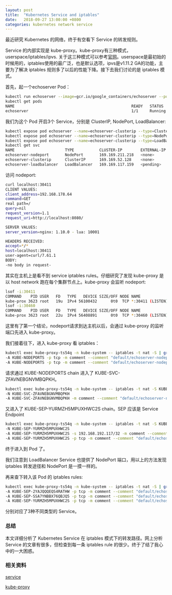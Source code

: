 ```yaml
---
layout: post
title:  "Kubernetes Service and iptables"
date:   2018-09-27 13:00:00 +0800
categories: kubernetes network service
---
```

最近研究 Kubernetes 的网络，终于有空看下 Service 的转发规则。

Service 的内部实现是 kube-proxy。kube-proxy有三种模式，userspace/iptables/ipvs. 关于这三种模式可以参考[官网](https://kubernetes.io/docs/concepts/services-networking/service/)。userspace是最初始的时候用的，iptables使用的最广泛，也是默认选项，ipvs是v1.11.2 GA的功能，主要为了解决 iptables 规则多了以后的性能下降。接下去我们讨论的是 iptables 模式。

首先，起一个echoserver Pod：

```sh
kubectl run echoserver --image=gcr.io/google_containers/echoserver --port=8080
kubectl get pods
NAME                                                   READY   STATUS      RESTARTS   AGE
echoserver                                             1/1     Running     0          3h4m
```

我们为这个 Pod 开启3个 Service，分别是 ClusterIP, NodePort, LoadBalancer:

```sh
kubectl expose pod echoserver --name=echoserver-clusterip --type=ClusterIP
kubectl expose pod echoserver --name=echoserver-clusterip --type=NodePort
kubectl expose pod echoserver --name=echoserver-clusterip --type=LoadBalancer
kubectl get svc
NAME                      TYPE           CLUSTER-IP        EXTERNAL-IP   PORT(S)          AGE
echoserver-nodeport       NodePort       169.169.211.218   <none>        8080:30411/TCP   115m
echoserver-clusterip      ClusterIP      169.169.52.128    <none>        8080/TCP         89m
echoserver-loadbalancer   LoadBalancer   169.169.117.159   <pending>     8080:30460/TCP   28m
```

访问 nodeport:

```sh
curl localhost:30411
CLIENT VALUES:
client_address=192.168.178.64
command=GET
real path=/
query=nil
request_version=1.1
request_uri=http://localhost:8080/

SERVER VALUES:
server_version=nginx: 1.10.0 - lua: 10001

HEADERS RECEIVED:
accept=*/*
host=localhost:30411
user-agent=curl/7.61.1
BODY:
-no body in request-
```

其实在主机上是看不到 service iptables rules。仔细研究了发现 kube-proxy 是以 host network 跑在每个集群节点上。kube-proxy 会监听 nodeport:

```sh
lsof -i:30411
COMMAND    PID USER   FD   TYPE   DEVICE SIZE/OFF NODE NAME
kube-prox 3623 root   19u  IPv4 56100432      0t0  TCP *:30411 (LISTEN)
lsof -i:30460
COMMAND    PID USER   FD   TYPE   DEVICE SIZE/OFF NODE NAME
kube-prox 3623 root   22u  IPv4 56408891      0t0  TCP *:30460 (LISTEN)
```

这里有了第一个结论，nodeport请求到达主机以后，会通过 kube-proxy 的监听端口先进入 kube-proxy。

我们接着往下，进入 kube-proxy 看 iptables：

```sh
kubectl exec kube-proxy-ts54q -n kube-system -- iptables -t nat -S | grep 30411
-A KUBE-NODEPORTS -p tcp -m comment --comment "default/echoserver-nodeport:" -m tcp --dport 30411 -j KUBE-MARK-MASQ
-A KUBE-NODEPORTS -p tcp -m comment --comment "default/echoserver-nodeport:" -m tcp --dport 30411 -j KUBE-SVC-ZFAVNEBGNVMBQPKH
```

请求通过 KUBE-NODEPORTS chain 进入了 KUBE-SVC-ZFAVNEBGNVMBQPKH。

```sh
kubectl exec kube-proxy-ts54q -n kube-system -- iptables -t nat -S KUBE-SVC-ZFAVNEBGNVMBQPKH
-N KUBE-SVC-ZFAVNEBGNVMBQPKH
-A KUBE-SVC-ZFAVNEBGNVMBQPKH -m comment --comment "default/echoserver-nodeport:" -j KUBE-SEP-YURMZH5MPUXHWC2S
```

又进入了 KUBE-SEP-YURMZH5MPUXHWC2S chain。SEP 应该是 Service Endpoint

```sh
kubectl exec kube-proxy-ts54q -n kube-system -- iptables -t nat -S KUBE-SEP-YURMZH5MPUXHWC2S
-N KUBE-SEP-YURMZH5MPUXHWC2S
-A KUBE-SEP-YURMZH5MPUXHWC2S -s 192.168.192.117/32 -m comment --comment "default/echoserver-nodeport:" -j KUBE-MARK-MASQ
-A KUBE-SEP-YURMZH5MPUXHWC2S -p tcp -m comment --comment "default/echoserver-nodeport:" -m tcp -j DNAT --to-destination 192.168.192.117:8080
```

终于进入到 Pod 了。

我们注意到 LoadBalancer Service 也提供了 NodePort 端口，用以上的方法发现 iptables 转发途径和 NodePort 是一摸一样的。

再来查下转入该 Pod 的 iptables rules:

```sh
kubectl exec kube-proxy-ts54q -n kube-system -- iptables -t nat -S | grep 192.168.192.117:8080
-A KUBE-SEP-2YAJQQQEQS4RATHW -p tcp -m comment --comment "default/echoserver-loadbalancer:" -m tcp -j DNAT --to-destination 192.168.192.117:8080
-A KUBE-SEP-SSA7YNBBX76QBJQ5 -p tcp -m comment --comment "default/echoserver-clusterip:" -m tcp -j DNAT --to-destination 192.168.192.117:8080
-A KUBE-SEP-YURMZH5MPUXHWC2S -p tcp -m comment --comment "default/echoserver-nodeport:" -m tcp -j DNAT --to-destination 192.168.192.117:8080
```

分别对应了3种不同类型的 Service。

### 总结

本文详细分析了 Kubernetes Service 在 iptables 模式下的转发路径。网上分析 Service 的文章有很多，但检查到每一条 iptables rule 的很少。终于了结了我心中的一大困惑。



### 相关资料

[service](https://kubernetes.io/docs/concepts/services-networking/service/)  

[kube-proxy](https://kubernetes.io/docs/reference/command-line-tools-reference/kube-proxy/)  

